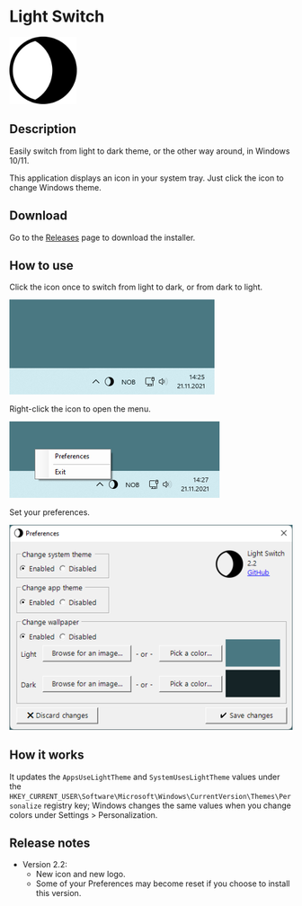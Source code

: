 # Light Switch

<img src="Readme/Logo.png" width="120" height="120">

## Description

Easily switch from light to dark theme, or the other way around, in Windows 10/11.

This application displays an icon in your system tray. Just click the icon to change Windows theme.

## Download

Go to the [Releases](https://github.com/wireless-r/Light-Switch/releases) page to download the installer.

## How to use

Click the icon once to switch from light to dark, or from dark to light.

![Screenshot](Readme/Screen.gif)

Right-click the icon to open the menu.

![Screenshot](Readme/Context-Menu.png)

Set your preferences.

![Screenshot](Readme/Preferences.png)

## How it works

It updates the `AppsUseLightTheme` and `SystemUsesLightTheme` values under the `HKEY_CURRENT_USER\Software\Microsoft\Windows\CurrentVersion\Themes\Personalize` registry key; Windows changes the same values when you change colors under Settings > Personalization.

## Release notes

- Version 2.2:
  - New icon and new logo.
  - Some of your Preferences may become reset if you choose to install this version.
